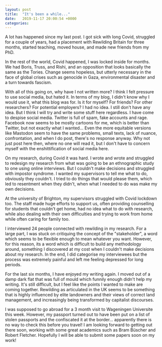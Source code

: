 ```yaml
---
layout: post
title:  "It's been a while..."
date:   2019-11-17 20:00:54 +0000
categories: 
---
```


A lot has happened since my last post.  I got sick with long Covid, struggled for a couple of years, had a placement with Rewilding Britain for three months, started teaching, moved house, and made new friends from my PhD.

In the rest of the world, Covid happened, I was locked inside for months. We had Boris, Truss, and Rishi, and an opposition that looks basically the same as the Tories. Change seems hopeless, but utterly necessary in the face of global crises such as genocide in Gaza, environmental disaster and a turn towards fascism.

With all of this going on, why have I not written more? I think I felt pressure to use social media, but hated it. In terms of my blog, I didn't know why I would use it, what this blog was for. Is it for myself? For friends? For other researchers? For potential employers? I had no idea. I still don't have any idea. But I think I will try and write some stuff here regardless. I have come to despise social media. Twitter is full of spam, fake accounts and rage. Facebook now seems to be mostly cartoons for me, which is better than Twitter, but not exactly what I wanted... Even the more equitable versions like Mastodon seem to have the same problems, small texts, lack of nuance, confrontation, and when I do post, there's no response anyway. Why not just post here then, where no one will read it, but I don't have to concern myself with the enshittification of social media here.

On my research, during Covid it was hard. I wrote and wrote and struggled to redesign my research from what was going to be an ethnographic study to one using online interviews. But I couldn't make decisions and struggled with impostor syndrome. I wanted my supervisors to tell me what to do, obviously they couldn't. I tried to do things that would please them, which led to resentment when they didn't, when what I needed to do was make my own decisions. 

At the university of Brighton, my supervisors struggled with Covid lockdown too. The staff made huge efforts to support us, often providing counselling for students that couldn't get home, had no idea what to do with research, while also dealing with their own difficulties and trying to work from home while often caring for family too.

I interviewed 24 people connected with rewilding in my research. For a large part, I was stuck on critiquing the concept of the "stakeholder", a word which seems to be flexible enough to mean whatever you want. However, for this reason, its a word which is difficult to build any methodology around, something I discovered at my cost when I couldn't make decisions about my research. In the end, I did categorise my interviewees but the process was extremely painful and left me feeling depressed for long periods. 

For the last six months, I have enjoyed my writing again. I moved out of a damp dark flat that was full of mould which funnily enough didn't help my writing. It's still difficult, but I feel like the points I wanted to make are coming together. Rewilding as articulated in the UK seems to be something that is highly influenced by elite landowners and their views of correct land management, and increasingly being transformed by capitalist discourses.

I was supposed to go abroad for a 3 month visit to Wageningen Universite this week. However, my passport turned out to have been put on a list of stolen passports and the confiscated it at the border... apparently there is no way to check this before you travel! I am looking forward to getting out there soon, working with some great academics such as Bram Büscher and Robert Fletcher. Hopefully I will be able to submit some papers soon on my work!
